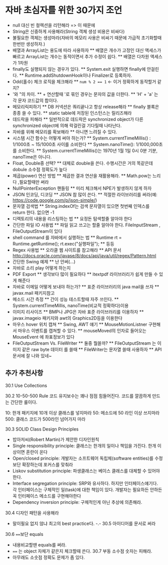 # 자바 초심자를 위한 30가지 조언
* null 대신 빈 컬렉션을 리턴해라 => 이 때문에 
* String은 신중하게 사용해라(String 객체 생성 비용은 비싸다)
* 불필요한 객체는 생성마라(자바의 메모리 사용은 비싸기 때문에 가급적 초기화할때 한번만 생성하자.)
* 배열과 ArrayList는 용도에 따라 사용하자 
** 배열은 개수가 고정인 대신 액세스가 빠르고 ArrayList는 개수는 동적이면서 추가 수정이 쉽다.
** 배열은 다차원 액세스가 1차원
* finally도 실행되지 않는 경우가 있다.
** System.exit 실행하면 finally에 안걸린다. 
** Runtime.addShutdownHook이나 Finalizer로 등록하자.
* Odd(홀수) 체크 로직을 체크해라
** `num % 2 == 1` <- 이거 정확하게 동작할거 같지? 
* '와 "의 차이. 
** + 연산할때 '로 묶인 경우는 문자의 값을 더한다.
** 'H' + 'a' 는 각 문자 코드값의 합이다.
* 메모리릭피하기
** DB 커넥션은 쿼리끝나고 항상 release해라
** finally 블록은 종종 쓸 수 있다.
** static table에 저장된 인스턴스는 릴리즈해라
* 데드락을 피해라
** 일반적으로 데드락은 synchronized object가 다른 synchronized object에 의해 락걸린걸 기다릴때 나타난다.
* 자바를 위해 메모리를 확보해라
** 아니면 느려질 수 있다.
* 시스템 시간 함수는 어떻게 써야 하는가?
** System.currentTimeMillis() : 1/1000초 ~ 15/1000초 사이를 소비한다
** System.nanoTime(): 1/1000,000초를 소비한다.
** System.currentTimeMillis()는 1970년 1월 1일 0시 0분 기분, nanoTime은 아니다.
* Float, Double중 선택?
** 대체로 double을 쓴다. 수행시간은 거의 똑같은데 dobule 소수점 정확도가 높다
* 제곱(power) 연산 방법
** 제곱한 결과 연산을 재활용해라.
** Math.pow는 느리다 ,필요할때만 써라
* NullPointerException 핸들링
** 미리 체크해서 NPE가 발생하지 않게 하자
* JSON 인코딩, 디코딩
** JSON 참 많이 쓴다.
** 적절한 라이브러리를 써라(예: https://code.google.com/p/json-simple/)
* 문자열 검색법
** String.indexOf는 검색 문자열이 있으면 첫번째 인덱스를 return 한다. 없으면 -1
* 디렉토리의 내용을 리스팅하는 법
** 요정돈 탐색할줄 알아야 한다
* 간단한 파일 IO 사용법
** 파일 읽고 쓰고는 할줄 알아야 한다. FileInputStream , FileOutputStream이 있다
* shell command 를 자바에서 실행하는 법
** Runtime rt = Runtime.getRuntime(); rt.exec("실행파일");
** 등등
* Regex 사용법
** 오라클 웹 사이트를 참고해라
** API 문서 http://docs.oracle.com/javase/8/docs/api/java/util/regex/Pattern.html
* 간단한 Swing 예제
** 난 안써(...)
* 자바로 소리 play 어떻게 하는지
* PDF Export
** 생각보다 많이 필요하다
** itextpdf 라이브러리가 쉽게 만들 수 있게 해준다
* 자바로 이메일 어떻게 보내야 하는가?
** 표준 라이브러리의 java mail을 쓰자
** javax.mail 패키지참고
* 메소드 시간 측정
** 간이 성능 테스트할때 자주 쓰인다.
** System.currentTimeMillis, nanoTime(비교적 정확하다)이용
* 이미지 리사이즈
** BMP나 JPG은 자바 표준 라이브러리를 이용하자
** javax.imageio 패키지와 awt의 Graphics2D등을 이용한다
* 마우스 hover 위치 캡쳐
** Swing, AWT 얘기
** MouseMotionListner 구현해서 마우스 이벤트를 캡쳐할 수 있다.
** mouseMoved의 인자로 들어오는 MouseEvent 에 좌표정보가 있다
*  FileOutputStream Vs. FileWriter
** 둘중 뭘쓸까?
** FileOutputStream 는 이미지 같은 raw byte 데이터 를 쓸때
** FileWriter는 문자열 쓸때 사용하자
** API 문서에 잘 나와 있네~
## 추가 추천사항
30.1 Use Collections

30.2 10-50-500 Rule
코드 유지보수는 꽤나 점점 힘들어진다. 코드를 깔끔하게 만드는 간단한 룰이다.

10: 한개 패키지에 10개 이상 클래스를 넣지마라
50: 메소드에 50 라인 이상 쓰지마라
500: 클래스 코드가 500라인 넘어가지 마라

30.3 SOLID Class Design Principles
- 밥아저씨(Robert Martin)가 제안한 디자인원칙
- Single responsibility principle: 클래스는 한개의 일이나 책임을 가진다. 한개 이상이면 혼란이 온다
- Open/closed principle: 개발자는 소프트웨어 독립체(software entities)를 수정보단 확장하는데 포커스를 맞춰라
- Liskov substitution principle: 파생클래스는 베이스 클래스를 대체할 수 있어야 한다.
- Interface segregation principle: SRP와 유사하다. 하지만 인터페이스얘기다. 각 인터페이스는 구체적인 일(task)에 대한 책임이 있다. 개발자는 필요하든 안하든 꼭 인터페이스 메소드를 구현해야한다
- Dependency inversion principle: 구체적인게 아닌 추상에 의존해라.

30.4 디자인 패턴을 사용해라
- 말이필요 없지 않냐 최고의 best practice다. -.-
30.5 아이디어를 문서로 써라

30.6 `==`보단 equals
- 내용비교할땐 equals를 써라.
- `==` 는 object 자체가 같은지 체크할때 쓴다.
30.7 부동 소수점 숫자는 피해라.
- 아무래도 소숫점 정확도 문제가 좀 있다.
